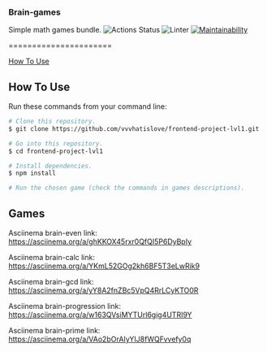 ### Brain-games 
Simple math games bundle.
![Actions Status](https://github.com/vvvhatislove/frontend-project-lvl1/workflows/hexlet-check/badge.svg)
![Linter](https://github.com/vvvhatislove/frontend-project-lvl1/workflows/Linter/badge.svg)
[![Maintainability](https://api.codeclimate.com/v1/badges/1f6e3b1985ef9c74049e/maintainability)](https://codeclimate.com/github/vvvhatislove/frontend-project-lvl1/maintainability)

======================

<p>
  <a href="#how-to-use">How To Use</a>
</p>

## How To Use
Run these commands from your command line:

```bash
# Clone this repository.
$ git clone https://github.com/vvvhatislove/frontend-project-lvl1.git

# Go into this repository.
$ cd frontend-project-lvl1

# Install dependencies.
$ npm install

# Run the chosen game (check the commands in games descriptions).
```

## Games

Asciinema brain-even link: https://asciinema.org/a/ghKKOX45rxr0QfQI5P6DyBpIy

Asciinema brain-calc link: https://asciinema.org/a/YKmL52GOg2kh6BF5T3eLwRik9

Asciinema brain-gcd link: https://asciinema.org/a/yY8A2fnZBc5VpQ4RrLCyKTO0R

Asciinema brain-progression link: https://asciinema.org/a/w163QVsiMYTUrl6gig4UTRI9Y

Asciinema brain-prime link: https://asciinema.org/a/VAo2bOrAIyYIJ8fWQFvvefy0q
